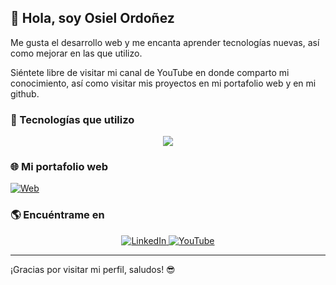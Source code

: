 ## 👋 Hola, soy Osiel Ordoñez

Me gusta el desarrollo web y me encanta aprender tecnologías nuevas, así como mejorar en las que utilizo.

Siéntete libre de visitar mi canal de YouTube en donde comparto mi conocimiento, así como visitar mis proyectos en mi portafolio web y en mi github.

### 🚀 Tecnologías que utilizo

<p align="center">
  <a href="https://skillicons.dev">
    <img src="https://skillicons.dev/icons?i=spring,laravel,angular,tailwind,mysql,html,css,bootstrap,)](https://skillicons.dev)" />
  </a>
</p>

### 🌐 Mi portafolio web

[![Web](https://img.shields.io/badge/Web-osielordonez.lat-00A98F?style=for-the-badge)](https://osielordonez.lat)

### 🌎 Encuéntrame en

<p align="center">
  <a href="https://www.linkedin.com/in/osielordonez" target="_blank">
    <img src="https://skillicons.dev/icons?i=linkedin,)](https://skillicons.dev)" alt="LinkedIn" />
  </a>
  <a href="https://www.youtube.com/@AlePlaysDev" target="_blank">
    <img src="https://img.shields.io/badge/YouTube-FF0000?style=for-the-badge&logo=youtube&logoColor=white" alt="YouTube" />
  </a>
</p>


---

¡Gracias por visitar mi perfil, saludos! 😎